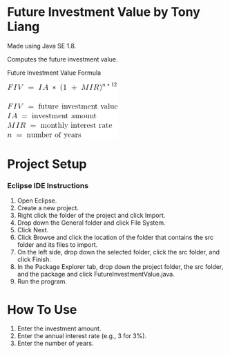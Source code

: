 # Future Investment Value by Tony Liang

Made using Java SE 1.8.

Computes the future investment value.

Future Investment Value Formula

![alt text][logo]

[logo]: https://github.com/tliang1/Java-Practice/raw/master/Practice/Intro-To-Java-8th-Ed-Daniel-Y.-Liang/Chapter-2/Chapter02P13/images/instructions/future_investment_value_formula.png "Future Investment Value Formula"

# Project Setup

### Eclipse IDE Instructions
1. Open Eclipse.
2. Create a new project.
3. Right click the folder of the project and click Import.
4. Drop down the General folder and click File System.
5. Click Next.
6. Click Browse and click the location of the folder that contains the src folder and its files to import.
7. On the left side, drop down the selected folder, click the src folder, and click Finish.
8. In the Package Explorer tab, drop down the project folder, the src folder, and the package and click FutureInvestmentValue.java.
9. Run the program.

# How To Use
1. Enter the investment amount.
2. Enter the annual interest rate (e.g., 3 for 3%).
3. Enter the number of years.